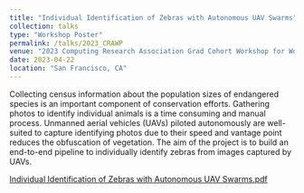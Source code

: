 ```yaml
---
title: "Individual Identification of Zebras with Autonomous UAV Swarms"
collection: talks
type: "Workshop Poster"
permalink: /talks/2023_CRAWP
venue: "2023 Computing Research Association Grad Cohort Workshop for Women (CRA-WP)"
date: 2023-04-22
location: "San Francisco, CA"
---
```


Collecting census information about the population sizes of endangered species is an important component of conservation efforts. Gathering photos to identify individual animals is a time consuming and manual process. Unmanned aerial vehicles (UAVs) piloted autonomously are well-suited to capture identifying photos due to their speed and vantage point reduces the obfuscation of vegetation. The aim of the project is to build an end-to-end pipeline to individually identify zebras from images captured by UAVs.

[Individual Identification of Zebras with Autonomous UAV Swarms.pdf](https://github.com/jennamk14/jennamk14.github.io/files/CRA_WP_Poster.pdf)

